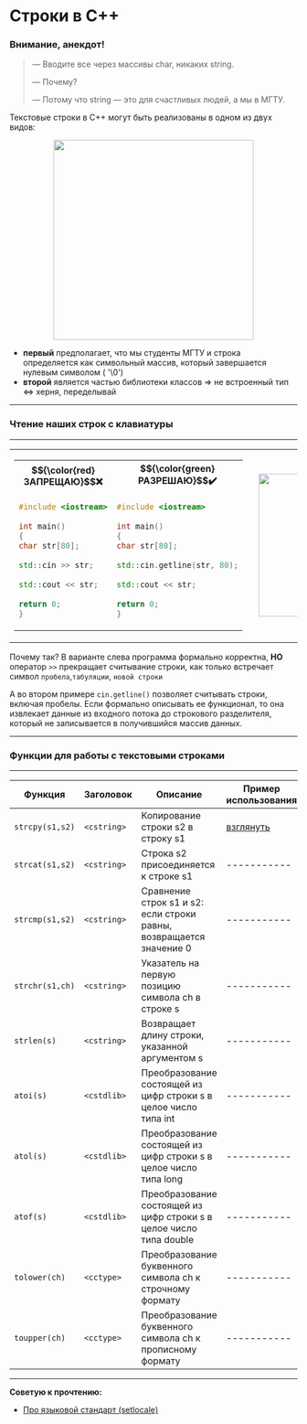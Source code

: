   
# Строки в С++ 

### Внимание, анекдот!

> — Вводите все через массивы char, никаких string.
> 
> — Почему?
> 
> — Потому что string — это для счастливых людей, а мы в МГТУ.



Текстовые строки в С++ могут быть реализованы в одном из двух видов:
<div align="center">
<img src="https://github.com/user-attachments/assets/f060f13c-de09-4393-bc5c-1ae00a717187" width="350px">
</div>

* __первый__ предполагает, что мы студенты МГТУ и строка определяется как символьный массив, который завершается нулевым символом ( '\0')
* __второй__ является частью библиотеки классов => не встроенный тип <=> херня, переделывай

-----
  
### Чтение наших строк с клавиатуры

----
<div>
<table align="center">
  <tr>
    <td>
     <table>
        <tr>
            <th>$${\color{red}ЗАПРЕЩАЮ}$$❌</th>
            <th>$${\color{green}РАЗРЕШАЮ}$$✔️</th>
        </tr>
        <tr>
            <td>
          
```cpp
#include <iostream>
          
int main()
{
char str[80];
          
std::cin >> str;
          
std::cout << str;
          
return 0;
}
```
</td>
     <td>
          
```cpp
#include <iostream>
          
int main()
{
char str[80];
          
std::cin.getline(str, 80);
          
std::cout << str;
          
return 0;
}
```
</td>
        </tr>
      </table>
 </td>
<td style="padding-left: 20px;">
    <img src="https://github.com/user-attachments/assets/22411220-6d0c-4a36-8592-dac9f2a3af45" width="250px">
</td>
</tr> </table>
</div>

Почему так? В варианте слева программа формально корректна, __НО__ оператор `>>` прекращает считывание строки, как только встречает символ `пробела`,`табуляции`, `новой строки`

А во втором примере `cin.getline()` позволяет считывать строки, включая пробелы. Если формально описывать ее функционал, то она извлекает данные из входного потока до строкового разделителя, который не записывается в получившийся массив данных.

----

### Функции для работы с текстовыми строками  
-----

| Функция | Заголовок | Описание | Пример использования |
| ----------- | ----------- | ----------- | ----------- |
| `strcpy(s1,s2)`    | `<cstring>`   | Копирование строки s2 в строку s1  | [взглянуть](https://github.com/Ms1black/cstring-lecture/blob/strcpy/example.cpp) |
| `strcat(s1,s2)`    | `<cstring>`   | Строка s2 присоединяется к строке s1  | ----------- |
| `strcmp(s1,s2)`    | `<cstring>`   | Сравнение строк s1 и s2: если строки равны, возвращается значение 0  | ----------- |
| `strchr(s1,ch)`    | `<cstring>`   | Указатель на первую позицию символа ch в строке s  | ----------- |
| `strlen(s)`    | `<cstring>`   | Возвращает длину строки, указанной аргументом s  | ----------- |
| `atoi(s)`    | `<cstdlib>`   | Преобразование состоящей из цифр строки s в целое число типа int  | ----------- |
| `atol(s)`    | `<cstdlib>`   | Преобразование состоящей из цифр строки s в целое число типа long  | ----------- |
| `atof(s)`    | `<cstdlib>`   | Преобразование состоящей из цифр строки s в целое число типа double | ----------- |
| `tolower(ch)`    | `<cctype>`   | Преобразование буквенного символа ch к строчному формату  | ----------- |
| `toupper(ch)`    | `<cctype>`   | Преобразование буквенного символа ch к прописному формату  | ----------- |

-----


**Советую к прочтению:**

- [Про языковой стандарт (setlocale)](https://learn.microsoft.com/ru-ru/cpp/c-runtime-library/reference/setlocale-wsetlocale?view=msvc-170)
